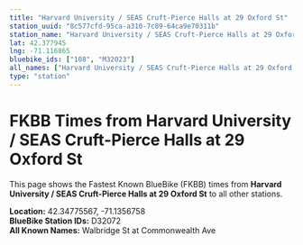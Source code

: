 ```yaml
---
title: "Harvard University / SEAS Cruft-Pierce Halls at 29 Oxford St"
station_uuid: "8c577cfd-95ca-a310-7c89-64ca9e70311b"
station_name: "Harvard University / SEAS Cruft-Pierce Halls at 29 Oxford St"
lat: 42.377945
lng: -71.116865
bluebike_ids: ["108", "M32023"]
all_names: ["Harvard University / SEAS Cruft-Pierce Halls at 29 Oxford St"]
type: "station"
---
```


# FKBB Times from Harvard University / SEAS Cruft-Pierce Halls at 29 Oxford St

This page shows the Fastest Known BlueBike (FKBB) times from **Harvard University / SEAS Cruft-Pierce Halls at 29 Oxford St** to all other stations.

**Location:** 42.34775567, -71.1356758  
**BlueBike Station IDs:** D32072  
**All Known Names:** Walbridge St at Commonwealth Ave

